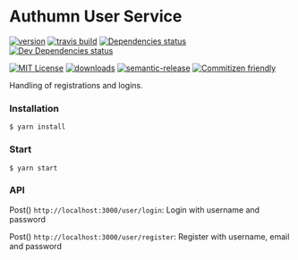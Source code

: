 # Authumn User Service

[![version](https://img.shields.io/npm/v/@authumn/user-service.svg?style=flat-square)](http://npm.im/ghooks)
[![travis build](https://img.shields.io/travis/authumn/user-service.svg?style=flat-square)](https://travis-ci.org/authumn/user-service)
[![Dependencies status](https://img.shields.io/rhalff/authumn-org/user-service.svg?style=flat-square)](https://david-dm.org/authumn-org/user-service#info=dependencies)
[![Dev Dependencies status](https://img.shields.io/rhalff/dev/ghooks-org/ghooks.svg?style=flat-square)](https://david-dm.org/authumn-org/user-service#info=devDependencies)

[![MIT License](https://img.shields.io/npm/l/@authumn/user-service.svg?style=flat-square)](http://opensource.org/licenses/MIT)
[![downloads](https://img.shields.io/npm/dm/@authumn/user-service.svg?style=flat-square)](http://npm-stat.com/charts.html?package=@authumn/user-service&from=2018-04-01)
[![semantic-release](https://img.shields.io/badge/%20%20%F0%9F%93%A6%F0%9F%9A%80-semantic--release-e10079.svg?style=flat-square)](https://github.com/semantic-release/semantic-release)
[![Commitizen friendly](https://img.shields.io/badge/commitizen-friendly-brightgreen.svg?style=flat-square)](http://commitizen.github.io/cz-cli/)

Handling of registrations and logins.

### Installation

```
$ yarn install
```

### Start

```
$ yarn start
```

### API

Post()
`http://localhost:3000/user/login`: Login with username and password

Post()
`http://localhost:3000/user/register`: Register with username, email and password 
